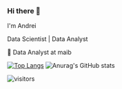 ### Hi there 👋

I'm Andrei

Data Scientist | Data Analyst

💼 Data Analyst at maib

[![Top Langs](https://github-readme-stats.vercel.app/api/top-langs/?username=DonErhan)](https://github.com/anuraghazra/github-readme-stats)
![Anurag's GitHub stats](https://github-readme-stats.vercel.app/api?username=DonErhan&show_icons=true&theme=radical)
<!--
**DonErhan/DonErhan** is a ✨ _special_ ✨ repository because its `README.md` (this file) appears on your GitHub profile.

Here are some ideas to get you started:

- 🔭 I’m currently working on ...
- 🌱 I’m currently learning ...
- 👯 I’m looking to collaborate on ...
- 🤔 I’m looking for help with ...
- 💬 Ask me about ...
- 📫 How to reach me: ...
- 😄 Pronouns: ...
- ⚡ Fun fact: ...
-->
![visitors](https://visitor-badge.laobi.icu/badge?page_id=DonErhan)
